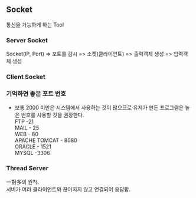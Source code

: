 ## Socket
통신을 가능하게 하는 Tool       


### Server Socket
Socket(IP, Port) => 포트를 감시 => 소켓(클라이언트) => 출력객체 생성 => 입력객체 생성

### Client Socket

### 기억하면 좋은 포트 번호
* 보통 2000 미만은 시스템에서 사용하는 것이 많으므로 유저가 만든 프로그램은 높은 번호를 사용할 것을 권장한다.       
FTP -21     
MAIL - 25       
WEB - 80        
APACHE TOMCAT - 8080        
ORACLE - 1521       
MYSQL -3306

### Thread Server
一對多의 원칙.      
서버가 여러 클라이언트와 끊어지지 않고 연결되어 응답함.
